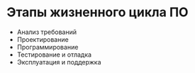 
# Этапы жизненного цикла ПО
- Анализ требований
- Проектирование
- Программирование
- Тестирование и отладка
- Эксплуатация и поддержка